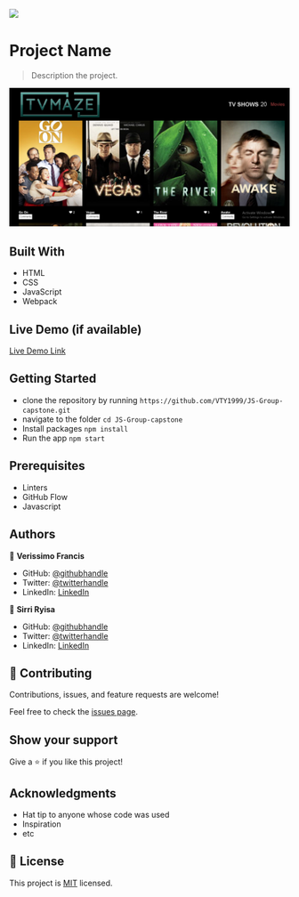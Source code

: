 ![](https://img.shields.io/badge/Microverse-blueviolet)

# Project Name

> Description the project.

![sreenshot](https://github.com/VTY1999/JS-Group-capstone/blob/dev/src/images/Screenshot%20(98).png)

## Built With
- HTML
- CSS
- JavaScript
- Webpack


## Live Demo (if available)

[Live Demo Link](https://livedemo.com)


## Getting Started

- clone the repository by running
``` https://github.com/VTY1999/JS-Group-capstone.git ```
- navigate to the folder
``` cd JS-Group-capstone ```
- Install packages
``` npm install ```
- Run the app
``` npm start ```
## Prerequisites
- Linters
- GitHub Flow
- Javascript

## Authors

👤 **Verissimo Francis**

- GitHub: [@githubhandle](https://github.com/VTY1999)
- Twitter: [@twitterhandle](https://twitter.com/verissimoty?s=09)
- LinkedIn: [LinkedIn](https://www.linkedin.com/in/francis-verissimo-b5b4521b1/)

👤 **Sirri Ryisa**

- GitHub: [@githubhandle](https://github.com/SirriRyisa)
- Twitter: [@twitterhandle](https://twitter.com/N_Ryisa)
- LinkedIn: [LinkedIn](https://www.linkedin.com/in/ryisa-sirri-ngwa-a30013202)

## 🤝 Contributing

Contributions, issues, and feature requests are welcome!

Feel free to check the [issues page](../../issues/).

## Show your support

Give a ⭐️ if you like this project!

## Acknowledgments

- Hat tip to anyone whose code was used
- Inspiration
- etc

## 📝 License

This project is [MIT](./MIT.md) licensed.
